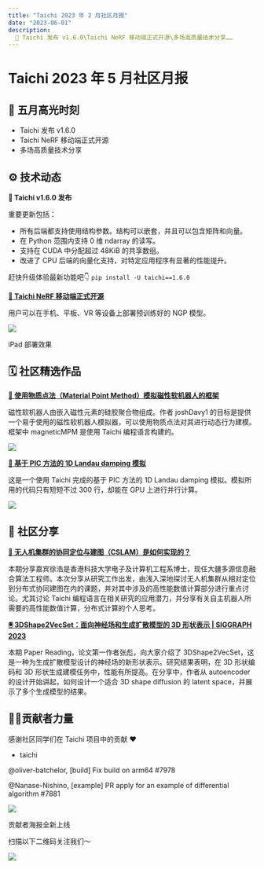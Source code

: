```yaml
---
title: "Taichi 2023 年 2 月社区月报"
date: "2023-06-01"
description:
  📌 Taichi 发布 v1.6.0\Taichi NeRF 移动端正式开源\多场高质量技术分享……
---
```


# Taichi 2023 年 5 月社区月报

## 📌 五月高光时刻

- Taichi 发布 v1.6.0
- Taichi NeRF 移动端正式开源
- 多场高质量技术分享

## ⚙️ 技术动态

**🔧 Taichi v1.6.0 发布**


重要更新包括：
- 所有后端都支持使用结构参数。结构可以嵌套，并且可以包含矩阵和向量。
- 在 Python 范围内支持 0 维 ndarray 的读写。
- 支持在 CUDA 中分配超过 48KiB 的共享数组。
- 改进了 CPU 后端的向量化支持，对特定应用程序有显著的性能提升。

赶快升级体验最新功能吧👇
`pip install -U taichi==1.6.0`

**[🚡 Taichi NeRF 移动端正式开源](http://github.com/taichi-dev/taichi-nerfs/tree/main/deployment/InstantNGP)**

用户可以在手机、平板、VR 等设备上部署预训练好的 NGP 模型。

![](https://github.com/ziruier/community/assets/124654014/80ba6399-e235-41fd-9b73-6c8258c60d70)

iPad 部署效果

## 🗓️ 社区精选作品

**[🤖 使用物质点法（Material Point Method）模拟磁性软机器人的框架](http://github.com/joshDavy1/magneticMPM)**

磁性软机器人由嵌入磁性元素的硅胶聚合物组成。作者 joshDavy1 的目标是提供一个易于使用的磁性软机器人模拟器，可以使用物质点法对其进行动态行为建模。框架中 magneticMPM 是使用 Taichi 编程语言构建的。

![](https://github.com/ziruier/community/assets/124654014/96d454e2-630d-4162-8126-4a9c0b10ccbc)

**[🔢 基于 PIC 方法的 1D Landau damping 模拟](http://github.com/HuntFeng/landau-damping-pic)**

这是一个使用 Taichi 完成的基于 PIC 方法的 1D Landau damping 模拟。模拟所用的代码只有短短不过 300 行，却能在 GPU 上进行并行计算。

![](https://github.com/ziruier/community/assets/124654014/a7bd8596-e47d-4a66-889d-8c466880dd03)

## 📝 社区分享

**[🚁 无人机集群的协同定位与建图（CSLAM）是如何实现的？](https://www.bilibili.com/video/BV1fh4y1b7VC/?spm_id_from=333.999.0.0&vd_source=557b93a9c52a2a87defffd2380d26336)**

本期分享嘉宾徐浩是香港科技大学电子及计算机工程系博士，现任大疆多源信息融合算法工程师。本次分享从研究工作出发，由浅入深地探讨无人机集群从相对定位到分布式协同建图在内的课题，并对其中涉及的高性能数值计算部分进行重点讨论。尤其讨论 Taichi 编程语言在相关研究的应用潜力，并分享有关自主机器人所需要的高性能数值计算，分布式计算的个人思考。

**[🖲 3DShape2VecSet：面向神经场和生成扩散模型的 3D 形状表示 | SIGGRAPH 2023](https://www.bilibili.com/video/BV1WP411d777/?spm_id_from=333.999.0.0&vd_source=557b93a9c52a2a87defffd2380d26336)**

本期 Paper Reading，论文第一作者张彪，向大家介绍了 3DShape2VecSet，这是一种为生成扩散模型设计的神经场的新形状表示。研究结果表明，在 3D 形状编码和 3D 形状生成建模任务中，性能有所提高。在分享中，作者从 autoencoder 的设计开始讲起，如何设计一个适合 3D shape diffusion 的 latent space，并展示了多个生成模型的结果。

## 🙋‍♂️贡献者力量

感谢社区同学们在 Taichi 项目中的贡献 ❤️

- taichi

@oliver-batchelor, [build] Fix build on arm64 #7978 

@Nanase-Nishino, [example] PR apply for an example of differential algorithm #7881

![](https://github.com/ziruier/community/assets/124654014/47d12f24-aefe-4bc2-b780-7151870bf9fc)

贡献者海报全新上线

扫描以下二维码关注我们～

![](https://user-images.githubusercontent.com/124654014/232975155-6b306bbb-e54f-4904-aab0-b8e09fd9b650.jpeg)

